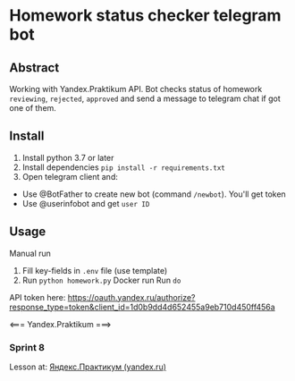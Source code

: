 # Homework status checker telegram bot

## Abstract
Working with Yandex.Praktikum API.
Bot checks status of homework `reviewing`, `rejected`, `approved` and send a message to telegram chat if got one of them.

## Install
1. Install python 3.7 or later
2. Install dependencies `pip install -r requirements.txt`
3. Open telegram client and:
 - Use @BotFather to create new bot (command `/newbot`). You'll get token
 - Use @userinfobot and get `user ID`

## Usage
Manual run
1. Fill key-fields in `.env` file (use template) 
2. Run `python homework.py`
Docker run
Run `do`

API token here:
https://oauth.yandex.ru/authorize?response_type=token&client_id=1d0b9dd4d652455a9eb710d450ff456a

<=== Yandex.Praktikum ===>
### Sprint 8

Lesson at: [Яндекс.Практикум (yandex.ru)](https://praktikum.yandex.ru/learn/backend-developer/courses/2ae6af00-3ebe-4597-9264-22f984b32334/sprints/5834/topics/58866697-3f7b-4e68-9ca8-e26bfec6a738/lessons/bbe29723-7066-4b66-a701-1222b5de8ed7/)
